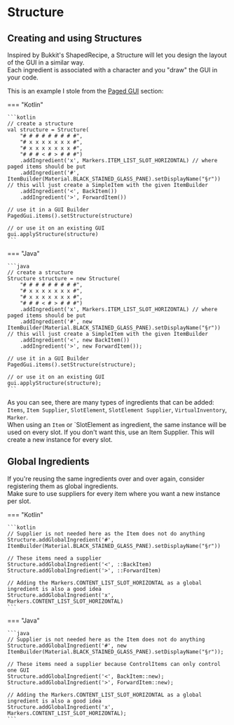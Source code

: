 # Structure

## Creating and using Structures

Inspired by Bukkit's ShapedRecipe, a Structure will let you design the layout of the GUI in a similar way.  
Each ingredient is associated with a character and you "draw" the GUI in your code.

This is an example I stole from the [Paged GUI](guis/paged.md) section:

=== "Kotlin"

    ```kotlin
    // create a structure
    val structure = Structure(
        "# # # # # # # # #",
        "# x x x x x x x #",
        "# x x x x x x x #",
        "# # # < # > # # #")
        .addIngredient('x', Markers.ITEM_LIST_SLOT_HORIZONTAL) // where paged items should be put
        .addIngredient('#', ItemBuilder(Material.BLACK_STAINED_GLASS_PANE).setDisplayName("§r")) // this will just create a SimpleItem with the given ItemBuilder
        .addIngredient('<', BackItem())
        .addIngredient('>', ForwardItem())

    // use it in a GUI Builder
    PagedGui.items().setStructure(structure)
    
    // or use it on an existing GUI
    gui.applyStructure(structure)
    ```

=== "Java"

    ```java
    // create a structure
    Structure structure = new Structure(
        "# # # # # # # # #",
        "# x x x x x x x #",
        "# x x x x x x x #",
        "# # # < # > # # #")
        .addIngredient('x', Markers.ITEM_LIST_SLOT_HORIZONTAL) // where paged items should be put
        .addIngredient('#', new ItemBuilder(Material.BLACK_STAINED_GLASS_PANE).setDisplayName("§r")) // this will just create a SimpleItem with the given ItemBuilder
        .addIngredient('<', new BackItem())
        .addIngredient('>', new ForwardItem());

    // use it in a GUI Builder
    PagedGui.items().setStructure(structure);

    // or use it on an existing GUI
    gui.applyStructure(structure);
    ```

As you can see, there are many types of ingredients that can be added:
`Items`, `Item Supplier`, `SlotElement`, `SlotElement Supplier`, `VirtualInventory`, `Marker`.  
When using an `Item` or `SlotElement as ingredient, the same instance will be used on every slot.
If you don't want this, use an Item Supplier. This will create a new instance for every slot.

## Global Ingredients

If you're reusing the same ingredients over and over again, consider registering them as global ingredients.  
Make sure to use suppliers for every item where you want a new instance per slot.


=== "Kotlin"
    
    ```kotlin
    // Supplier is not needed here as the Item does not do anything
    Structure.addGlobalIngredient('#', ItemBuilder(Material.BLACK_STAINED_GLASS_PANE).setDisplayName("§r"))
    
    // These items need a supplier
    Structure.addGlobalIngredient('<', ::BackItem)
    Structure.addGlobalIngredient('>', ::ForwardItem)
    
    // Adding the Markers.CONTENT_LIST_SLOT_HORIZONTAL as a global ingredient is also a good idea
    Structure.addGlobalIngredient('x', Markers.CONTENT_LIST_SLOT_HORIZONTAL)
    ```

=== "Java"

    ```java
    // Supplier is not needed here as the Item does not do anything
    Structure.addGlobalIngredient('#', new ItemBuilder(Material.BLACK_STAINED_GLASS_PANE).setDisplayName("§r"));

    // These items need a supplier because ControlItems can only control one GUI
    Structure.addGlobalIngredient('<', BackItem::new);
    Structure.addGlobalIngredient('>', ForwardItem::new);

    // Adding the Markers.CONTENT_LIST_SLOT_HORIZONTAL as a global ingredient is also a good idea
    Structure.addGlobalIngredient('x', Markers.CONTENT_LIST_SLOT_HORIZONTAL);
    ```